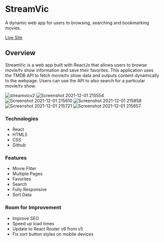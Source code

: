 # StreamVic

A dynamic web app for users to browsing, searching and bookmarking movies.

[Live Site](https://streamvic.netlify.app/)



## Overview

StreamVic is a web app built with ReactJs that allows users to browse movie/tv show information and save their favorites. This application uses the TMDB API to fetch movie/tv show data and outputs content dynamically to the webpage. Users can use the API to also search for a particular movie/tv show.

![streamvicv2](https://user-images.githubusercontent.com/93169407/144171701-26278690-9dda-4bc6-8633-d5a93fac749d.png)
![Screenshot 2021-12-01 215554](https://user-images.githubusercontent.com/93169407/144349793-978b69eb-829a-46af-a8e1-caa417181e16.png)
![Screenshot 2021-12-01 215610](https://user-images.githubusercontent.com/93169407/144349802-b484eb19-0b10-4e57-884e-6ca700363600.png)
![Screenshot 2021-12-01 215858](https://user-images.githubusercontent.com/93169407/144349805-802194d7-fddf-4bfd-ba89-55f9c5b99333.png)
![Screenshot 2021-12-01 215721](https://user-images.githubusercontent.com/93169407/144349812-6fdaec42-a323-4de6-b077-b3647bcc05e3.png)
![Screenshot 2021-12-01 215657](https://user-images.githubusercontent.com/93169407/144349818-1ed6a93a-18ff-4933-82f1-71364c0bbf09.png)

### Technologies

* React
* HTML5
* CSS
* Github

### Features

* Movie Filter
* Multiple Pages
* Favorites
* Search
* Fully Responsive
* Sort Data

### Room for Improvement

* Improve SEO 
* Speed up load times
* Update to React Router v6 from v5
* Fix sort button styles on mobile devices
